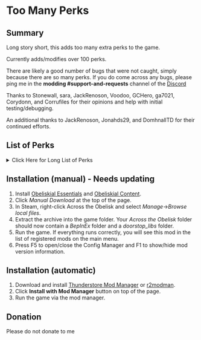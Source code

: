# Too Many Perks

## Summary

Long story short, this adds too many extra perks to the game.

Currently adds/modifies over 100 perks.

There are likely a good number of bugs that were not caught, simply because there are so many perks. If you do come across any bugs, please ping me in the **modding #support-and-requests** channel of the [Discord](https://discord.gg/across-the-obelisk-679706811108163701)

Thanks to Stonewall, sara, JackRenoson, Voodoo, GCHero, ga7021, Corydonn, and Corrufiles for their opinions and help with initial testing/debugging.

An additional thanks to JackRenoson, Jonahds29, and DomhnallTD for their continued efforts.

## List of Perks

<details>
  <summary>Click Here for Long List of Perks</summary>

## General

### Perks for Experience

exp0: Start with 10 Experience. Gain 10 Experience on level up.  
exp1: Start with 10 Experience. Gain 10 Experience on level up.  
exp2: Start with 10 Experience. Gain 10 Experience on level up.  
exp3: Start with 40 Experience. Gain 40 Experience on level up.

### Perks for Max HP

health6b: Max HP -12. Gain 12 Max HP on level up.  
health6c: Max HP +36. Lose 14 Max HP on level up  
health6d: At the start of your turn, if you are at max HP, gain 2 Vitality.

### Perks for Resistances

resistance5b: All Resistances -4%. Gain 4% to all Resistances on level up  
resistance5c: All Resistances +12%. Lose 4% to all Resistances on level up  
resistance5d: Maximum resistances for heroes and monsters are now 97%.

### Perks for Gold

currency6b: Gain 125 gold on level up.  
currency6c: For every 250 gold you have, gain +1% damage.  
currency6d: Rerolling the shop costs 25% less.  
currency6e: Divinations cost 15% less.

### Perks for Shards

shards5b: Gain 125 shards on level up.  
shards5c: Increases chance for cards to be corrupted by 2%.

### Perks for Disarm

disarm1a: This hero is immune to Disarm.  
disarm1b: Disarm on this hero cannot be dispelled unless specified, but increases all resists by 10%.

### Perks for Silence

silence1a: This hero is immune to Silence.  
silence1b: Silence on this hero cannot be dispelled unless specified, but increases all damage by 7.

### Perks for Sight

sight1d: At the start of your turn, gain 1 Evasion for every enemy with 100 or more Sight charges.  
sight1e: When a monster reaches 100 charges of Sight, Dispel Sight and Purge 3.

### Perks for Fast

fast0b: Fast on this hero can stack, but loses all charges at the start of turn.  
fast0c: Fast on this hero falls off at the end of turn.

### Perks for Slow

slow0b: Slow on monsters can stack up to 10, but only reduces Speed by 1 per charge  
slow0c: Slow on heroes can stack up to 10, but only reduces Speed by 1 per charge

### Perks for Mark

mark1d: Once per combat, when an enemy reaches 10 Mark, apply 2 Taunt.  
mark1e: Every 2 Mark charges on enemies increases Piercing Damage by 3. Mark does not increase any other damage type.  
mark1f: +1 Mark Charge applied.  
mark1g: Mark on heroes and enemies decreases Speed by 1 per charge, but it increases damage by 50% of what it normally would.

### Perks for Evasion

evasion: Evasion on all heroes can stack but loses all charges at the start of turn.

### Perks for Energy

energy2c: On round 4, this hero gains 3 Energy at the start of the turn.
energy2d: Significantly increases the damage dealt by some high cost cards. Reduces damage dealt by some low cost cards. Works best for single damage instances.
energy2e: Energy Regeneration -1. When this hero plays a card that costs 4 or more Energy, refund 1 Energy
energy2f: On every round after round 3, this hero gains 1 additional Energy at the start of the turn.

### Perks for Stealth

TODO

## Physical

### Perks for Shackle

shackle1a: +1 Charge applied  
shackle1b: This hero is immune to Shackle.  
shackle1c: Shackle cannot be prevented by Immunity or Buffer.  
shackle1d: At start of your turn, gain Fortify equal to your twice your Shackles.  
shackle1e: Shackle on this hero increases Dark charges applied by 1 per charge of Shackle.  
shackle1f: Shackle on monsters increases all damage received by 0.5 per base Speed per charge of Shackle.

### Perks for Mitigate

mitigate1a: At the start of your turn, gain 2 Mitigate, but only stacks to 5.  
mitigate1b: Mitigate on this hero does not lose charges at start of turn and stacks to 12.  
mitigate1c: At the start of your turn, gain 7 Block per Mitigate charge.  
mitigate1d: Mitigate on this hero reduces incoming damage by 2 per charge, but loses all charges at the start of your turn.  
mitigate1e: Mitigate on heroes and monsters increases damage done by 10% per charge.

### Perks for Poison

poison2d: If Restricted Power is enabled, increases Max Charges to 300.  
poison2e: Poison on heroes and monsters reduces Slashing resistance by 0.25% per charge.  
poison2f: Poison on monsters deals Shadow Damage.  
poison2g: Once per turn, when a monster with Poison dies, transfer 50% of their Poison charges to a random monster.  
poison2h: -1 Poison. When this hero applies Poison, deal indirect Mind damage to the target equal to 20% of their Poison charges.

### Perks for Bleed

bleed2d: If Restricted Power is enabled, increases Max Charges to 300.  
bleed2e: When this hero hits an enemy with Bleed, they heal for 25% of the target's Bleed charges.  
bleed2f: Bleed on monsters reduces Piercing resist by 0.25% per charge.  
bleed2g: When a monster dies with Bleed, all monsters lose HP equal to 25% of the killed target's Bleed charges.

### Perks for Thorns

thorns1d: Cannot be purged unless specified.  
thorns1e: When a monster with Thorns dies, transfer their Thorns charges to a random hero.  
thorns1f: Rust on heroes increases Thorns damage by 10% per charge. (UNTESTED)

### Perks for Reinforce

reinforce1d: Reinforce on this hero increases Block charges received by 1 per charge of Reinforce.

### Perks for Block

block5b: If Restricted Power is enabled, increases Max Charges to 600.  
block5c: At start of combat, apply 2 Block to all heroes.  
block5d: When this hero gains Block, they deal 1 Blunt to themselves and a random monster.

### Perks for Taunt

taunt1e: Taunt on this hero can stack and increases damage by 1 per charge.  
taunt1f: Taunt on heroes increases maximum Powerful by 1 per charge.

### Perks for Fortify

fortify1d: At the end of this hero's turn, gain 1 Reinforce for every 2 Fortify charges.  
fortify1e: Fortify on all heroes stacks to 5 but reduces damage done by 1 per charge.  
fortify1f: At the start of combat, apply 2 Fortify to all heroes. Fortify on all heroes has a maximum of 2.

### Perks for Sharp

sharp1e: If Sharp on a hero would increase a damage type, it increases it by 1.5 damage per charge. Sharp on heroes only stacks to 25.  
sharp1f: +1 Bleed charge applied for every 8 Sharp on this hero. Sharp does not increase damage.

### Perks for Fury

fury1d: For all heroes, at the end of turn, spread 70% of Fury to adjacent heroes. Fury on heroes loses all charges at end of turn.

### Perks for Crack

crack2d: Crack on monsters reduces Speed by 1 for every 5 charges.  
crack2e: Crack on monsters reduces Lightning resistance by 0.3% per charge.  
crack2f: Crack on monsters increases Fire damage by 0.5/charge.  
crack2g: Crack on monsters increases Mind damage by 0.5/charge.  
crack2h: Crack on monsters reduces Slashing resistance by 0.3% per charge.  
crack2i: Crack on monsters increases max Vulnerable charges by 1 per 25 stacks of Crack.

### Perks for Burn

burn2e: Burn increases the damage dealt by Dark explosions by 0.5% per charge.

### Perks for Chill

chill2e: Chill on monsters reduces Cold and Mind resistance by 0.5% per charge.  
chill2f: At the start of your turn, suffer 3 Chill. Chill on this hero reduces Speed by 1 for every 10 charges  
chill2g: Chill on this hero reduces Speed by 1 for every 3 charges but does not reduce Cold resistance.

### Perks for Sparks

spark2d: Spark on this hero increases Lighting damage by 0.2 per charge.  
spark2e: Spark deal Fire damage. Spark decreases Fire resistance by 0.5% per charge and Lightning resistance by 0.5% per charge.  
spark2f: When you hit an enemy with Sparks, deal Lightning damage equal to 20% of their Sparks to their sides.  
spark2g: When this hero applies Spark, the target suffers 2 Crack.

### Perks for Insulate

insulate1d: Insulate on this hero prevents their Speed from being lowered by Chill.  
insulate1e: Insulate on this hero increases Elemental damage by 5% per stack, but only increases Elemental resistances by 15%. Insulate on this hero stacks to 8.

### Perks for Shield

shield5b: If Restricted Power is enabled, increases Max Charges to 300.  
shield5c: At start of combat, apply 4 Shield to all heroes.

### Perks for Wet

wet1d: Wet does not Dispel or Prevent Burn.

### Perks for Inspire

inspire0d: If this hero ends their turn with 4 or more cards, gain 1 Inspire
inspire0f: Inspire on this hero is lost at the end of turn and increases Holy and Mind damage by 0.5 per charge

### Perks for Energize

energize1a: At start of your first turn, gain 1 Energize.  
energize1b: Energize gives 2 energy per charge, but you can only have a maximum of 1 Energize.  
energize1c: Energize increases all damage 1 per charge.  
energize1d: If you end your turn with 4 or more energy, gain 1 Energize.
energize1e: This hero is immune to Fatigue

### Perks for Spellsword

spellsword1a: Max stacks +2  
spellsword1b: Spellsword on heroes reduces incoming damage by 2, but does not increase damage  
spellsword1c: At the start of your turn, all heroes and monsters gain 1 Spellsword  
spellsword1d: When this hero cast a Spell or Attack that costs 4 or more, gain 1 Spellsword

### Perks for Powerful

powerful1d: If this hero gains Powerful when it is at max charges, gain 1 Vitality.  
powerful1e: Powerful on this hero has no cap, but increases damage done by 2% per charge.

### Perks for Paralyze

paralyze1a: +1 Charge.  
paralyze1b: At the end of your turn, dispel Paralyze from all heroes.  
paralyze1c: Once per enemy per combat, when an enemy reaches 100 Spark, apply 1 Paralyze.

### Perks for Rust

rust1a: +1 Charge.  
rust1b: Rather than decreasing the effectiveness of Wet, Rust increases the effectiveness of Wet by 50%.  
rust1c: Rather than increasing Poison Damage by 50%, Rust increases Poison Damage by 10% per stack (up to a max of 200%). Only affects Poison Damage.
rust1d: Rust on this hero does not Prevent or Dispel Reinforce. At the start of your turn, suffer 2 Rust.
rust1e: At the start of combat, apply 2 Rust to eveyone.
rust1f: When you apply Rust to an enemy, Purge 1.

### Perks for Zeal

zeal1a: Zeal +1.  
zeal1b: Zeal on this hero loses 3 charges per turn rather than all charges.  
zeal1c: Zeal on this hero can stack up to 10, but reduces Speed by 2 per charge.  
zeal1d: Zeal on heroes and monsters increases all resistances by 0.5% per Wet charge.  
zeal1e: When this hero loses Zeal at end of turn, deal indirect Holy and Fire damage to all monsters equal to 4x the number of charges lost.  
zeal1f: Zeal on this hero can stack, but no longer increases Resistances.
zeal1g: Zeal on heroes makes Thorns apply half their damage as Burn rather than dealing damage

### Perks for Scourge

scourge1a: Scourge +1.  
scourge1b: Scourge on heroes and monsters loses 3 charges per turn rather than all charges. // TODO: Replace with -1/dark explosion  
scourge1c: Scourge on monsters can stack but increases all resists by 3% per charge.  
scourge1d: Instead of Chill, Scourge deals 2 Shadow damage per Sight charge.  
scourge1e: Scourge on monsters increases burn damage by 15%/charge.  
scourge1f: Dark explosions deal 10% of their damage to the target's sides for each charge of Scourge
scourge1g: If an enemy has two or less curses, Scourge deals 4x damage.

### Perks for Weak

weak1a: Weak +1.  
weak1b: Weak on monsters reduces the application of Auras and Curses by 20%.  
weak1c: Weak cannot be prevented by Immunity or Buffer, but reduces damage and healing by 20% instead of 50%.  
weak1d: This hero is immune to Weak.

### Perks for Healing

heal5b: When this hero heals a character at Max HP, apply 2 Powerful. [Powerful application cannot be increased by modifiers]  
heal5c: +35% Heal received.

### Perks for Insane

insane2d: Crack on monsters increases Blunt damage by an additional 1 for every 40 charges of Insane on that monster.  
insane2e: Insane on this hero increases the effectiveness of sharp by 1% per charge.  
insane2f: At the start of their turn, heroes and monsters gain 1 Scourge for every 30 Insane charges on them.

### Perks for Dark

dark2e: Dark explosions deal Fire damage. Dark reduces Fire resistance by 0.5% per charge in addition to reducing Shadow resistance.

### Perks for Sanctify

sanctify2d: Every 5 stacks of Sanctify increase the number of Dark charges needed for an explosion by 1.  
sanctify2e: At start of their turn, heroes gain 1 Zeal for every 20 Sanctify charges on them.

### Perks for Decay

decay1d: Decay purges Insulate on heroes and monsters.  
decay1e: Every stack of Decay increases the damage dealt by Poison by 20%.  
decay1f: Every stack of Decay increases the damage dealt by Bleed by 20%.  
decay1g: When you apply Decay, apply 1 Rust.

### Perks for Courage

courage1d: Courage increases Shield gained by this hero by 1 per charge.

### Perks for Vitality

vitality1d: Vitality on this hero dispels Poison.

### Perks for Bless

bless1d: Bless on all heroes increases Slashing, Fire, and Holy damage by 3% per charge but does not increase damage by 1.

### Perks for Stanza

stanza0d: On their first turn, this hero gains Stanza I.  
stanza0e: On their first turn, this hero gains Stanza II. This hero cannot gain Stanza I or Stanza III

### Perks for Regeneration

regeneration1d: Regeneration on heroes prevents 1 Vulnerable per charge

</details>

## Installation (manual) - Needs updating

1. Install [Obeliskial Essentials](https://across-the-obelisk.thunderstore.io/package/meds/Obeliskial_Essentials/) and [Obeliskial Content](https://across-the-obelisk.thunderstore.io/package/meds/Obeliskial_Content/).
2. Click _Manual Download_ at the top of the page.
3. In Steam, right-click Across the Obelisk and select _Manage_->_Browse local files_.
4. Extract the archive into the game folder. Your _Across the Obelisk_ folder should now contain a _BepInEx_ folder and a _doorstop_libs_ folder.
5. Run the game. If everything runs correctly, you will see this mod in the list of registered mods on the main menu.
6. Press F5 to open/close the Config Manager and F1 to show/hide mod version information.

## Installation (automatic)

1. Download and install [Thunderstore Mod Manager](https://www.overwolf.com/app/Thunderstore-Thunderstore_Mod_Manager) or [r2modman](https://across-the-obelisk.thunderstore.io/package/ebkr/r2modman/).
2. Click **Install with Mod Manager** button on top of the page.
3. Run the game via the mod manager.

## Donation

Please do not donate to me
